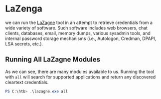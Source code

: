 # LaZenga

 we can run the [LaZagne](https://github.com/AlessandroZ/LaZagne) tool in an attempt to retrieve credentials from a wide variety of software. Such software includes web browsers, chat clients, databases, email, memory dumps, various sysadmin tools, and internal password storage mechanisms (i.e., Autologon, Credman, DPAPI, LSA secrets, etc.).
 
## Running All LaZagne Modules
As we can see, there are many modules available to us. Running the tool with `all` will search for supported applications and return any discovered cleartext credentials.

```powershell
PS C:\htb> .\lazagne.exe all
```
